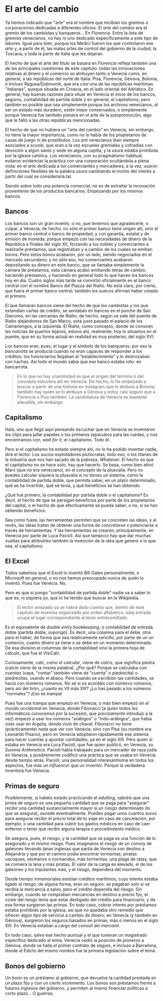 # El arte del cambio

Ya hemos indicado que "arte" era el nombre que recibían los gremios o
corporaciones dedicadas a diferentes oficios. El *arte del cambio* era el gremio
de los cambistas y banqueros... En Florencia. Entre la lista de gremios
venecianos, no hay ni uno dedicado específicamente a este tipo de labores. Igual
para bien, porque los Medici fueron los que controlaron ese *arte* y, a partir
de él, las malas artes de control del gobierno de la ciudad, la Toscana, y toda
la parte de Italia que les dejaran.

El hecho de que el arte del título se basara en Florencia refleja también una de
las principales cuestiones de este capítulo: todas las innovaciones relativas al
dinero y el comercio se atribuyen tanto a Venecia como, en general, a las
repúblicas del norte de Italia: Pisa, Florencia, Génova, Bolonia, e incluso
Ragusa/Dubrovnik, que era *casi* una de las repúblicas marítimas "italianas",
aunque situada en Croacia, en el lado oriental del Adriático. En general, hay
buenas razones para situar en Venecia el inicio de los bancos, seguros,
contabilidad de partida doble y en general, el capitalismo; pero también es
posible que sea simplemente porque los archivos venecianos, al ser un estado más
duradero, estén mejor conservados, o simplemente porque Venecia fue también
pionera en el arte de la autopromoción, algo que le faltó a las otras repúblicas
mencionadas.

El hecho de que no hubiera un "arte del cambio" en Venecia, sin embargo, no
tiene la mayor importancia, como no lo había de los propietarios de casas de
juego ni de prostíbulos. Los *arti* venecianos iban siempre asociados a
*scuole*, que eran a la vez escuelas gremiales y cofradías con devoción a algún
santo y sede en alguna capilla, y la usura estaba prohibida por la iglesia
católica. Los venecianos, con su pragmatismo habitual, evitaron evidenciar la
práctica con una corporación ocultándola a plena vista: en el *arte* dedicada a
los comerciantes y mercaderes; a la vez, usaron definiciones flexibles de la
palabra *usura* cambiando el monto del interés a partir del cual se consideraría
tal.

Siendo sobre todo una potencia comercial, no es de extrañar la
innovación proveniente de los productos bancarios. Empezando por los
mismos bancos.

## Bancos

Los bancos son un gran invento, o no, que tenemos que agradecerle, o culpar, a
Venecia; de hecho, no sólo el primer banco tiene origen allí, sino el primer banco *central* o
banco de propiedad, y con garantía, estatal y de emisión de moneda, porque empezó con las necesidades de
dinero de la República a finales del siglo XII, forzando a los nobles y
comerciantes a realizarle préstamos, que registraban y a cambio de los cuales se
emitían bonos. Pero estos bonos acabaron, por un lado, siendo negociados en el
mercado secundario; y no sólo eso, los comerciantes acabaron depositando su
dinero en este banco, que se llamaba simplemente la cámara de préstamos; esta
cámara acabó emitiendo letras de cambio, haciendo préstamos, y haciendo en
general todo lo que hacen los bancos hoy en día. Cuatro siglos más tarde se
convirtió oficialmente en el banco central con el nombre Banco del Piazza del
Rialto. No está claro, por cierto, que fuera el primer banco central: también los suecos afirman haber creado el primero.

El que llamaran bancos viene del hecho de que los cambistas y los que extendían
cartas de crédito, se sentaban en bancos en el porche de San Giacomo, en las
cercanías de Rialto; de hecho, según se sale del puente de Rialto alejándonos de
San Marco, está justo pasado el palacio de los Camarlengos, a la izquierda. El
Rialto, como concepto, donde se conocen las noticias de puertos lejanos, estuvo
ahí, realmente; hoy lo situamos en el puente, que en su forma actual en realidad
es muy posterior, del siglo XVI.

Los bancos eran, pues, el lugar y el símbolo de los banqueros; por eso la
*bancarrota* se producía cuando no eran capaces de responder a los créditos: los
funcionarios llegaban al “establecimiento” y lo destrozaban con hachas. Así todo
el mundo sabía que ese banco estaba roto: en bancarrota.

> En lo que no hay unanimidad es que el origen del término o del concepto
> estuviera ahí en Venecia. De hecho, lo he empezado a buscar a partir de una
> historia en Instagram que lo atribuía a Bolonia; también hay quien se lo
> atribuye a Génova y estoy casi seguro que a Florencia o Pisa también. La
> candidatura de Venecia es bastante plausible, sin embargo.

## Capitalismo

Hala, uno que llegó aquí pensando escuchar que en Venecia se inventaron los
clips para pillar papeles o los primeros tapacubos para las ruedas, y nos
encontramos con, *wait for it*, el capitalismo. Todo él.

Pero si el capitalismo ha estado siempre ahí, no lo ha podido inventar nadie,
dirá el lector. Los sucios explotadores plutócratas, todo eso, o los titanes de
la industria que nos han sacado de la pobreza. *Whatever*. El hecho es que el
capitalismo no se hace solo, hay que hacerlo. Se basa, como bien atinó Marx (que
no era veneciano), en el concepto de la plusvalía. Pero no puedes calcular
siquiera la plusvalía si no tienes un sistema, como la contabilidad de partida
doble, que permita saber, en un plazo determinado, qué se ha invertido, qué se
tenía, y qué beneficios se han obtenido.

¿Qué fue primero, la contabilidad por partida doble o el capitalismo?  Es decir,
el hecho de que se persigan beneficios por parte de los propietarios del
capital, o el hecho de que efectivamente se pueda saber, o no, si se han
obtenido beneficios.

Sea como fuere, las herramientas permiten que se concreten las ideas, y al
revés, las ideas tratan de obtener una forma de concretarse o potenciarse a
través de herramientas. Y las herramientas se crearon, principalmente, en
Venecia por parte de Luca Pacioli. Así que tampoco hay que dar muchas vueltas
para atribuirles también la invención de la idea que generó o lo que sea, el
capitalismo.


## El Excel

Todos sabemos que el Excel lo inventó Bill Gates personalmente, o Microsoft en
general, o no nos hemos preocupado nunca de quién lo inventó. Pues fue
Venecia. No.

Pero es que si pongo "contabilidad de partida doble" nadie va a saber lo que es,
ni siquiera yo, que lo he tenido que buscar en la Wikipedia.

> El lector avispado ya se habrá dado cuenta que, dentro de este capítulo de
inventos organizado por orden alfabético, esta entrada ocupa el lugar
correspondiente al texto entrecomillado.

Es el equivalente de *double entry
bookkeeping*, o contabilidad de entrada doble (partida doble, supongo). Es
decir, una columna para el debe, otra para el haber, de forma que sea
relativamente sencillo, por parte de un un comercio, cuanto dinero se tiene o se
debe en un momento determinado. De esa división el columnas de la contabilidad
vino la primera hoja de cálculo, que fue el VisiCalc.

Curiosamente, *calc*, como el *calcular*, viene de *calcis*, que significa
piedra (calcio viene de la misma palabra). ¿Por qué? Porque se calculaba con
*cuentas* (vaya, "contar" también viene de "cuenta" o piedrecita) o piedrecitas,
usando el ábaco. Pero cuando se *escribían* las cantidades, se hacía con números
romanos. No sé si os acordáis con números romanos, pero así del tirón, ¿cuanto
es VII más XIII? ¿Lo has pasado a los números "normales"? ¡Eso es trampa!

Pues fue una trampa que empezó en Venecia, o más bien empezó *en el mundo
occidental* en Venecia, donde Fibonacci (a quien todos los informáticos
conocemos por la sucesión, que *precisamente* introdujo a la vez) empezó a usar
los números "arábigos" o "indo-arábigos", que había visto usar en Argelia, donde
vivió de chaval. Fibonacci no tiene (prácticamente) nada que ver con Venecia,
sino con Pisa (su nombre era Leonardo Pisano), pero en Venecia adoptaron
rápidamente ese sistema para hacer cuentas y apuntar cantidades, ya en el siglo
XIII. Pero quien si estaba en Venecia era Luca Pacioli, que fue quien publicó,
en Venecia, su *Summa Arithmetica*. Pacioli había trabajado para un mercader de
raza judía en Venecia, y posiblemente codificó una práctica que se usaba en
Venecia desde tiempo atrás. Pacioli, una personalidad interesantísima en todos
los aspectos, fue más un *influencer* que un inventor. Porque la verdadera
inventora fue Venecia.

## Primas de seguro

Posiblemente, si habéis estado practicando el *adulting*, sabréis que una prima
de seguro es una pequeña cantidad que se paga para "asegurar" recibir una
cantidad sustancialmente mayor si un riesgo determinado (lo que se asegura),
sucede eventualmente. Puedes pagar unos cuantos euros para asegurar recibir el
precio total de tu viaje en caso de cancelación, por ejemplo, o una cantidad
para cubrir tus gastos médicos en caso de caer enfermo o tener que recibir
alguna terapia o procedimiento médico.

Se asegura, pues, el riesgo, y la cantidad que se paga es una función de lo
asegurado y el mismo riesgo. Pues imaginaros el riesgo de un convoy de galeones
llevando lanas inglesas que partía de Venecia con destino a Alejandría y que por
el camino podía encontrar tormentas, piratas uscoques, otomanos o normandos, más
tormentas, una plaga de ratas, que se comiera la lana y más piratas. El valor de
la carga es elevado, el de los galeones y los tripulantes más, y el riesgo,
dependerá del momento.

Desde tiempo inmemoriales existían créditos marítimos, cuyo interés estaba
ligado al riesgo; de alguna forma, eran un seguro: se pagaban solo si se recibía
la mercancía a salvo, pero el crédito dependía del riesgo. Sin embargo, cuando
se compraban mercancías en destino a precio fijo, el coste del riesgo tenía que
estar desligado del crédito para financiarlo, y de esa forma surgieron las
primas. En todo caso, cobrar interés por préstamos estaba prohibido por la
iglesia, así que no quedaba otro remedio que ofrecer algún tipo de servicio a
cambio de dinero; en Venecia (y también en Génova), surgieron los seguros
basados en primas, más o menos en el siglo XIII. En Venecia estaban a cargo del
*consoli dei mercanti*.

En todo caso, salvo ese hecho puntual y el que tuvieran un magistrado específico
dedicado al tema, Venecia cedió la posición de pioneros a Génova, donde se halla
el primer contrato de seguro, e incluso a Barcelona, donde el Edicto del mismo
nombre fue la primera legislación sobre el tema.

## Bonos del gobierno

Un bono es un préstamo al gobierno, que devuelve la cantidad prestada en un plazo fijo y con un cierto incremento. Los bonos son préstamos frente a futuros ingresos del gobierno, y permiten al mismo financiar políticas a corto plazo… O guerras.
